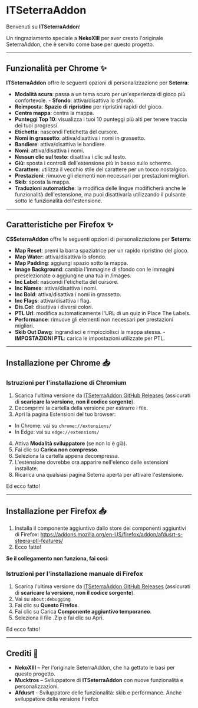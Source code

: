 # ITSeterraAddon

Benvenuti su **ITSeterraAddon**!

Un ringraziamento speciale a **NekoXIII** per aver creato l'originale SeterraAddon, che è servito come base per questo progetto.

---

## Funzionalità per Chrome ✨

**ITSeterraAddon** offre le seguenti opzioni di personalizzazione per **Seterra**:

- **Modalità scura**: passa a un tema scuro per un'esperienza di gioco più confortevole. - **Sfondo**: attiva/disattiva lo sfondo.
- **Reimposta**: **Spazio di ripristino** per ripristini rapidi del gioco.
- **Centra mappa**: centra la mappa.
- **Punteggi Top 10**: visualizza i tuoi 10 punteggi più alti per tenere traccia dei tuoi progressi.
- **Etichetta**: nascondi l'etichetta del cursore.
- **Nomi in grassetto**: attiva/disattiva i nomi in grassetto.
- **Bandiere**: attiva/disattiva le bandiere.
- **Nomi**: attiva/disattiva i nomi.
- **Nessun clic sul testo**: disattiva i clic sul testo.
- **Giù**: sposta i controlli dell'estensione più in basso sullo schermo.
- **Carattere**: utilizza il vecchio stile del carattere per un tocco nostalgico.
- **Prestazioni**: rimuove gli elementi non necessari per prestazioni migliori.
- **Skib**: sposta la mappa.
- **Traduzioni automatiche**: la modifica delle lingue modificherà anche le funzionalità dell'estensione, ma puoi disattivarla utilizzando il pulsante sotto le funzionalità dell'estensione.

---

## Caratteristiche per Firefox ✨

**CSSeterraAddon** offre le seguenti opzioni di personalizzazione per **Seterra**:

- **Map Reset**: premi la barra spaziatrice per un rapido ripristino del gioco.
- **Map Water**: attiva/disattiva lo sfondo.
- **Map Padding**: aggiungi spazio sotto la mappa.
- **Image Background**: cambia l'immagine di sfondo con le immagini preselezionate o aggiungine una tua in /images.
- **Inc Label**: nascondi l'etichetta del cursore.
- **Inc Names**: attiva/disattiva i nomi.
- **Inc Bold**: attiva/disattiva i nomi in grassetto.
- **Inc Flags**: attiva/disattiva i flag.
- **Dis.Col**: disattiva i diversi colori.
- **PTL Url**: modifica automaticamente l'URL di un quiz in Place The Labels.
- **Performance**: rimuove gli elementi non necessari per prestazioni migliori.
- **Skib Out Dawg**: ingrandisci e rimpicciolisci la mappa stessa. - **IMPOSTAZIONI PTL**: carica le impostazioni utilizzate per PTL.

---

## Installazione per Chrome 📥

### Istruzioni per l'installazione di Chromium

1. Scarica l'ultima versione da [ITSeterraAddon GitHub Releases](https://github.com/Mucktros/ITSeterraAddon/releases/tag/Chrome) (assicurati di **scaricare la versione, non il codice sorgente**).
2. Decomprimi la cartella della versione per estrarre i file.
3. Apri la pagina Estensioni del tuo browser:
- In Chrome: vai su `chrome://extensions/`
- In Edge: vai su `edge://extensions/`
4. Attiva **Modalità sviluppatore** (se non lo è già).
5. Fai clic su **Carica non compresso**.
6. Seleziona la cartella appena decompressa.
7. L'estensione dovrebbe ora apparire nell'elenco delle estensioni installate.
8. Ricarica una qualsiasi pagina Seterra aperta per attivare l'estensione.

Ed ecco fatto!

---

## Installazione per Firefox 📥
1. Installa il componente aggiuntivo dallo store dei componenti aggiuntivi di Firefox: https://addons.mozilla.org/en-US/firefox/addon/afdusrt-s-steera-ptl-features/
2. Ecco fatto!

**Se il collegamento non funziona, fai così**:

### Istruzioni per l'installazione manuale di Firefox

1. Scarica l'ultima versione da [ITSeterraAddon GitHub Releases](https://github.com/Mucktros/ITSeterraAddon/releases/tag/Firefox) (assicurati di **scaricare la versione, non il codice sorgente**).
2. Vai su `about:debugging`
3. Fai clic su **Questo Firefox**.
4. Fai clic su Carica **Componente aggiuntivo temporaneo**.
5. Seleziona il file .Zip e fai clic su Apri.

Ed ecco fatto!

---

## Crediti 👏

- **NekoXIII** – Per l'originale SeterraAddon, che ha gettato le basi per questo progetto.
- **Mucktros** – Sviluppatore di **ITSeterraAddon** con nuove funzionalità e personalizzazioni.
- **Afdusrt** - Sviluppatore delle funzionalità: skib e performance. Anche sviluppatore della versione Firefox
